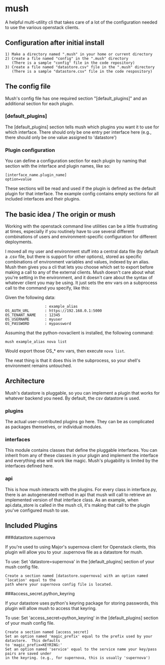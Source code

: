  # mush
A helpful multi-utility cli that takes care of a lot of the configuration needed to use the various openstack clients.

## Configuration after initial install
    1) Make a directory named ".mush" in your home or current directory
    2) Create a file named "config" in the ".mush" directory
       (There is a sample "config" file in the code repository)
    3) Create a file named "datastore.csv" file in the ".mush" directory
       (There is a sample "datastore.csv" file in the code respository)

## The config file

Mush's config file has one required section "[default_plugins]" and an additional section for each plugin.

### [default_plugins]
The [default_plugins] section tells mush which plugins you want it to use for which interface.  There should only be one entry
per interface here (e.g., there should only be one value assigned to 'datastore')

### Plugin configuration
You can define a configuration section for each plugin by naming that section with the interface and plugin names,
like so:

    [interface_name.plugin_name]
    option=value

These sections will be read and used if the plugin is defined as the default plugin for that interface.
The example config contains empty sections for all included interfaces and their plugins.


## The basic idea / The origin or mush

Working with the openstack command line utilities can be a little frustrating at times, especially if you routinely have to use several different combinations of users and environment-specific configuration for different deployments.

I moved all my user and environment stuff into a central data file (by default a .csv file, but there is support for other options), stored as specific combinations of environment variables and values, indexed by an alias.  Mush then gives you a cli that lets you choose which set to export before making a call to any of the external clients.  Mush doesn't care about what you're setting in the environment, and it doesn't care about the syntax of whatever client you may be using.  It just sets the env vars on a subprocess call to the command you specify, like this:

Given the following data:

	                  : example_alias
	OS_AUTH_URL       : https://192.168.0.1:5000
	OS_TENANT_NAME    : 12345
	OS_USERNAME       : myuser
	OS_PASSWORD       : mypassword

Assuming that the python-novaclient is installed, the following command:

	mush example_alias nova list

Would export those OS_* env vars, then execute `nova list`.

The neat thing is that it does this in the subprocess, so your shell's environment remains untouched.

## Architecture

Mush's datastore is pluggable, so you can implement a plugin that works for whatever backend you need.  By default, the csv datastore is used.

### plugins

The actual user-contributed plugins go here.  They can be as complicated as packages themselves, or individual modules.

### interfaces

This module contains classes that define the pluggable interfaces.  You can inherit from any of these classes in your
plugin and implement the interface and everything else will work like magic.  Mush's plugability is limited by the
interfaces defined here.

### api

This is how mush interacts with the plugins.  For every class in interface.py, there is an autogenerated method in api that mush will call to retrieve an implemented version of that interface class.  As an example, when api.data_store is called in the mush cli,
it's making that call to the plugin you've configured mush to use.


## Included Plugins

###datastore.supernova

If you're used to using Major's supernova client for Openstack clients, this plugin will allow you to your .supernova
file as a datastore for mush.

To use:
    Set 'datastore=supernova' in the [default_plugins] section of your mush config file.

    Create a section named [datastore.supernova] with an option named 'location' equal to the
    path where your supernova config file is located.

###access_secret.python_keyring

If your datastore uses python's keyring package for storing passwords, this plugin will allow mush
to access that keyring.

To use:
    Set 'access_secret=python_keyring' in the [default_plugins] section of your mush config file.

    Create a section named [access_secret]
    Set an option named 'magic_prefix' equal to the prefix used by your datastore.  This defaults
    to 'magic_prefix=KEYRING:'
    Set an option named 'service' equal to the service name your key/pass pairs are saved under
    in the keyring. (e.g., for supernova, this is usually 'supernova')
